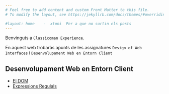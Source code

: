 ```yaml
---
# Feel free to add content and custom Front Matter to this file.
# To modify the layout, see https://jekyllrb.com/docs/themes/#overriding-theme-defaults

#layout: home    -  xtoni  Per a que no surtin els posts
---
```


Benvinguts a `Classicoman Experience`.

En aquest web trobaràs apunts de les assignatures `Design of Web Interfaces` i `Desenvolupament Web en Entorn Client`

## Desenvolupament Web en Entorn Client

- [El DOM](./dwec/dom.html)
- [Expressions Regulals](./dwec/regexpr.html)